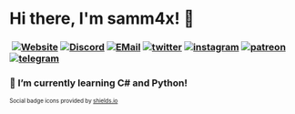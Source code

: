 # Hi there, I'm samm4x! 👋
### ​ [![Website][website]](https://samm4x.xyz) [![Discord][discord]](https://discord.gg/AHx8afY) [![EMail][email]](mailto:hello@samm4x.xyz) [![twitter][twitter]](https://twitter.com/samm4x_/) [![instagram][instagram]](https://instagram.com/samm4x/) [![patreon][patreon]](https://patreon.com/samm4x/) [![telegram][telegram]](https://t.me/samm4x/) 

### 🌱 I’m currently learning C# and Python!

[website]:	https://img.shields.io/badge/-Website-lime?style=for-the-badge&logo=github&logoColor=white&color=black
[discord]:	https://img.shields.io/badge/-Discord-lime?style=for-the-badge&logo=discord&logoColor=white&color=black
[email]:	https://img.shields.io/badge/-E--Mail-lime?style=for-the-badge&logo=gmail&logoColor=white&color=black
[twitter]: https://img.shields.io/badge/-Twitter-lime?style=for-the-badge&logo=twitter&logoColor=white&color=black
[instagram]: https://img.shields.io/badge/-Instagram-lime?style=for-the-badge&logo=instagram&logoColor=white&color=black
[patreon]: https://img.shields.io/badge/-Patreon-lime?style=for-the-badge&logo=patreon&logoColor=white&color=black
[telegram]: https://img.shields.io/badge/-Telegram-lime?style=for-the-badge&logo=telegram&logoColor=white&color=black

<sub><sup>Social badge icons provided by [shields.io](shields.io)</sup></sub>
